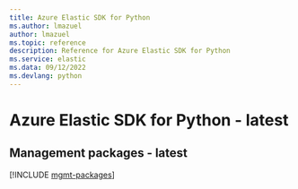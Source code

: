 ```yaml
---
title: Azure Elastic SDK for Python
ms.author: lmazuel
author: lmazuel
ms.topic: reference
description: Reference for Azure Elastic SDK for Python
ms.service: elastic
ms.data: 09/12/2022
ms.devlang: python
---
```

# Azure Elastic SDK for Python - latest

## Management packages - latest
[!INCLUDE [mgmt-packages](elastic-mgmt-index.md)]